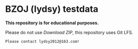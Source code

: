 # BZOJ (lydsy) testdata

**This repository is for educational purposes.**

Please do not use *Download ZIP*, this repository uses Git LFS.

`Please contact lydsy2012@163.com!`
